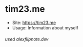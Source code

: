 # tim23.me
- Site: https://tim23.me
- Usage: Information about myself

###### used alexflipnote.dev
